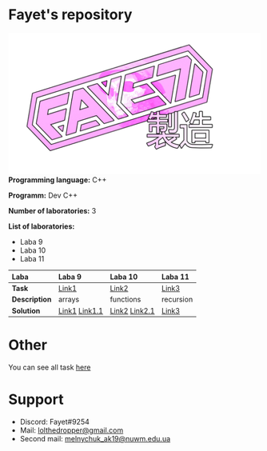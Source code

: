 # Fayet's repository
![logo](shots/fayetprod.png)
**Programming language:** C++

**Programm:** Dev C++

**Number of laboratories:** 3

**List of laboratories:**
- Laba 9
- Laba 10
- Laba 11

| Laba      | Laba 9  | Laba 10 | Laba 11 |
|:----------|:--------|:--------|:--------|
| **Task**      |[Link1](shots/ShotLaba9.png)|[Link2](shots/ShotLaba10.png)|[Link3](shots/ShotLaba11.png)|
|**Description**|arrays|functions|recursion|
|**Solution**| [Link1](Labs/Laba9.1.cpp) [Link1.1](Labs/Laba9.2.cpp)|[Link2](Labs/Laba10.1.cpp) [Link2.1](Labs/Laba10.2.cpp)|[Link3](Labs/Laba11.1.cpp)|

# Other
You can see all task [here](https://1drv.ms/w/s!ApM96gnEnHr4hmXY1U2ABbdlTcsh)

# Support
- Discord: Fayet#9254
- Mail: lolthedropper@gmail.com
- Second mail: melnychuk_ak19@nuwm.edu.ua
